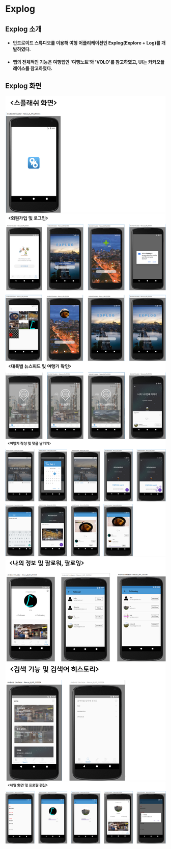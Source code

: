 # Explog

## Explog 소개

- #### 안드로이드 스튜디오를 이용해 여행 어플리케이션인 Explog(Explore + Log)를 개발하였다.
- #### 앱의 전체적인 기능은 여행앱인 '여행노트'와 'VOLO'를 참고하였고, UI는 카카오플레이스를 참고하였다.

## Explog 화면
![pic1](https://github.com/jis1218/ProjectStudy/blob/master/Explog%20화면/pic1.png)
![pic2](https://github.com/jis1218/ProjectStudy/blob/master/Explog%20화면/pic2.png)
![pic3](https://github.com/jis1218/ProjectStudy/blob/master/Explog%20화면/pic3.png)
![pic4](https://github.com/jis1218/ProjectStudy/blob/master/Explog%20화면/pic4.png)
![pic5](https://github.com/jis1218/ProjectStudy/blob/master/Explog%20화면/pic5.png)
![pic6](https://github.com/jis1218/ProjectStudy/blob/master/Explog%20화면/pic6.png)
![pic7](https://github.com/jis1218/ProjectStudy/blob/master/Explog%20화면/pic7.png)
